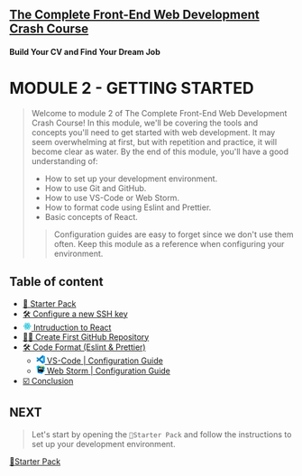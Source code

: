 ## [The Complete Front-End Web Development Crash Course](../README.md)
#### Build Your CV and Find Your Dream Job
  
# MODULE 2 - GETTING STARTED

> Welcome to module 2 of The Complete Front-End Web Development Crash Course! In this module,
> we'll be covering the tools and concepts you'll need to get started with web development.
> It may seem overwhelming at first, but with repetition and practice, it will become clear as water.
> By the end of this module, you'll have a good understanding of:
> - How to set up your development environment.
> - How to use Git and GitHub.
> - How to use VS-Code or Web Storm.
> - How to format code using Eslint and Prettier.
> - Basic concepts of React.
>
>> Configuration guides are easy to forget since we don't use them often. Keep this module as a reference when configuring your environment.

## Table of content
- [🎒 Starter Pack](./starterPack.md)
- [🛠 Configure a new SSH key](./ssh.md)
- [<img src="../imgs/react-icon.png" width="15"/> Intruduction to React](./introductionToReact.md)
- [👨‍🎨 Create First GitHub Repository](./createFirstRepository.md)
- [🛠 Code Format (Eslint & Prettier)](./CODE_FORMAT_WITH_ESLINT_&_PRETTIER.md)
  - [<img src="../imgs/vscode_logo.png" width="15"/> VS-Code | Configuration Guide](./vscodeConfigurationGuide.md)
  - [<img src="../imgs/webstorm_logo.svg" width="15"/> Web Storm | Configuration Guide](./webstormConfigurationGuide.md)
- [☑️ Conclusion](./conclusion.md)

## NEXT
> Let's start by opening the `🎒Starter Pack` and follow the instructions to set up your development environment.

[🎒Starter Pack](./starterPack.md)